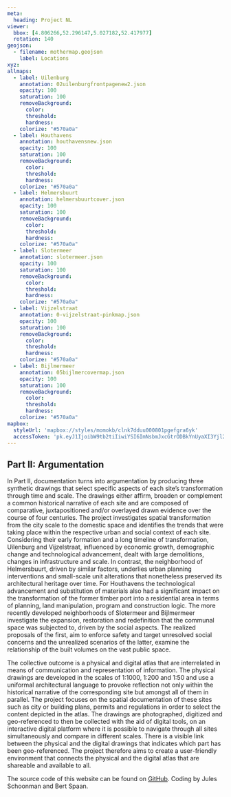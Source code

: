 ```yaml
---
meta:
  heading: Project NL
viewer:
  bbox: [4.806266,52.296147,5.027182,52.417977]
  rotation: 140
geojson:
  - filename: mothermap.geojson
    label: Locations
xyz:
allmaps:
  - label: Uilenburg
    annotation: 02uilenburgfrontpagenew2.json
    opacity: 100
    saturation: 100
    removeBackground:
      color:
      threshold:
      hardness:
    colorize: "#570a0a"
  - label: Houthavens
    annotation: houthavensnew.json
    opacity: 100
    saturation: 100
    removeBackground:
      color:
      threshold:
      hardness:
    colorize: "#570a0a"
  - label: Helmersbuurt
    annotation: helmersbuurtcover.json
    opacity: 100
    saturation: 100
    removeBackground:
      color:
      threshold:
      hardness:
    colorize: "#570a0a"
  - label: Slotermeer
    annotation: slotermeer.json
    opacity: 100
    saturation: 100
    removeBackground:
      color:
      threshold:
      hardness:
    colorize: "#570a0a"
  - label: Vijzelstraat
    annotation: 0-vijzelstraat-pinkmap.json
    opacity: 100
    saturation: 100
    removeBackground:
      color:
      threshold:
      hardness:
    colorize: "#570a0a"
  - label: Bijlmermeer
    annotation: 05bijlmercovermap.json
    opacity: 100
    saturation: 100
    removeBackground:
      color:
      threshold:
      hardness:
    colorize: "#570a0a"
mapbox:
  styleUrl: 'mapbox://styles/momokb/clnk7dduu000801pgefgra6yk'
  accessToken: 'pk.eyJ1IjoibW9tb2tiIiwiYSI6ImNsbmJxcGtrODBkYnUyaXI3Yjl2ODR1NTkifQ.OvugAnw_FwWro66sJ7Rl5A'
---
```

## Part II: Argumentation

In Part II, documentation turns into argumentation by producing three synthetic drawings that select specific aspects of each site’s transformation through time and scale. The drawings either affirm, broaden or complement a common historical narrative of each site and are composed of comparative, juxtapositioned and/or overlayed drawn evidence over the course of four centuries. The project investigates spatial transformation from the city scale to the domestic space and identifies the trends that were taking place within the respective urban and social context of each site. Considering their early formation and a long timeline of transformation, Uilenburg and Vijzelstraat, influenced by economic growth, demographic change and technological advancement, dealt with large demolitions, changes in infrastructure and scale. In contrast, the neighborhood of Helmersbuurt, driven by similar factors, underlies urban planning interventions and small-scale unit alterations that nonetheless preserved its architectural heritage over time. For Houthavens the technological advancement and substitution of materials also had a significant impact on the transformation of the former timber port into a residential area in terms of planning, land manipulation, program and construction logic. The more recently developed neighborhoods of Slotermeer and Bijlmermeer investigate the expansion, restoration and redefinition that the communal space was subjected to, driven by the social aspects. The realized proposals of the first, aim to enforce safety and target unresolved social concerns and the unrealized scenarios of the latter, examine the relationship of the built volumes on the vast public space.


The collective outcome is a physical and digital atlas that are interrelated in means of communication and representation of information. The physical drawings are developed in the scales of 1:1000, 1:200 and 1:50 and use a uniformal architectural language to provoke reflection not only within the historical narrative of the corresponding site but amongst all of them in parallel. The project focuses on the spatial documentation of these sites such as city or building plans, permits and regulations in order to select the content depicted in the atlas. The drawings are photographed, digitized and geo-referenced to then be collected with the aid of digital tools, on an interactive digital platform where it is possible to navigate through all sites simultaneously and compare in different scales. There is a visible link between the physical and the digital drawings that indicates which part has been geo-referenced. The project therefore aims to create a user-friendly environment that connects the physical and the digital atlas that are shareable and available to all.


The source code of this website can be found on [GitHub](https://github.com/theberlage/city-atlas-app). Coding by Jules Schoonman and Bert Spaan.
